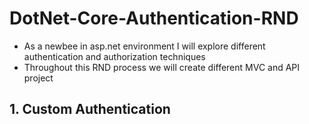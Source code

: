 # DotNet-Core-Authentication-RND
- As a newbee in asp.net environment I will explore different authentication and authorization techniques
- Throughout this RND process we will create different MVC and API project
###
## 1. Custom Authentication
